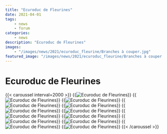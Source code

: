 ```yaml
---
title: "Ecuroduc de Fleurines"
date: 2021-04-01
tags: 
    - news
    - forum
categories:
    - news
description: "Ecuroduc de Fleurines"
images:
    - "/images/news/2021/ecuroduc_fleurine/Branches à couper.jpg"
featured_image: "/images/news/2021/ecuroduc_fleurine/Branches à couper.jpg"
---
```


# Ecuroduc de Fleurines

{{< caroussel interval=2000 >}}
    {{<image src="/images/news/2021/ecuroduc_fleurine/Branches à couper.jpg" alt="Ecuroduc de Fleurines" >}}
    {{<image src="/images/news/2021/ecuroduc_fleurine/IMG_20210401_165531.jpg" alt="Ecuroduc de Fleurines" >}}
    {{<image src="/images/news/2021/ecuroduc_fleurine/IMG_20210401_165700.jpg" alt="Ecuroduc de Fleurines" >}}
    {{<image src="/images/news/2021/ecuroduc_fleurine/IMG_20210401_170002.jpg" alt="Ecuroduc de Fleurines" >}}
    {{<image src="/images/news/2021/ecuroduc_fleurine/IMG_20210401_170025.jpg" alt="Ecuroduc de Fleurines" >}}
    {{<image src="/images/news/2021/ecuroduc_fleurine/IMG_20210401_170154.jpg" alt="Ecuroduc de Fleurines" >}}
    {{<image src="/images/news/2021/ecuroduc_fleurine/IMG_20210401_170230.jpg" alt="Ecuroduc de Fleurines" >}}
    {{<image src="/images/news/2021/ecuroduc_fleurine/IMG_20210401_170305.jpg" alt="Ecuroduc de Fleurines" >}}
    {{<image src="/images/news/2021/ecuroduc_fleurine/IMG_20210401_170753.jpg" alt="Ecuroduc de Fleurines" >}}
    {{<image src="/images/news/2021/ecuroduc_fleurine/IMG_20210401_170809.jpg" alt="Ecuroduc de Fleurines" >}}
    {{<image src="/images/news/2021/ecuroduc_fleurine/IMG_20210401_170907.jpg" alt="Ecuroduc de Fleurines" >}}
    {{<image src="/images/news/2021/ecuroduc_fleurine/IMG_20210401_170914.jpg" alt="Ecuroduc de Fleurines" >}}
    {{<image src="/images/news/2021/ecuroduc_fleurine/Mousqueton de securité.jpg" alt="Ecuroduc de Fleurines" >}}
{{< /caroussel >}}